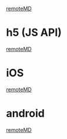 [remoteMD](https://raw.githubusercontent.com/zk4/x-engine-module-map-baidu/master/README.md)

# h5 (JS API)

[remoteMD](https://raw.githubusercontent.com/zk4/x-engine-module-map-baidu/master/h5/Readme.md)

# iOS



[remoteMD](https://raw.githubusercontent.com/zk4/x-engine-module-map-baidu/master/iOS/Readme.md)

# android

[remoteMD](https://raw.githubusercontent.com/zk4/x-engine-module-map-baidu/master/android/Readme.md)

